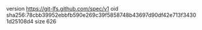 version https://git-lfs.github.com/spec/v1
oid sha256:78cbb39952ebbfb590e269c39f5858748b43697d90df42e713f34301d25108d4
size 626
